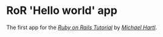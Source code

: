 # RoR 'Hello world' app

The first app for the [*Ruby on Rails Tutorial*](http://www.railstutorial.org/) by [*Michael Hartl*](http://www.michaelhartl.com/).